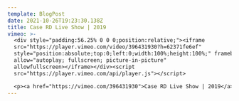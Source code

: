```yaml
---
template: BlogPost
date: 2021-10-26T19:23:30.138Z
title: Case RD Live Show | 2019
vimeo: >-
  <div style="padding:56.25% 0 0 0;position:relative;"><iframe
  src="https://player.vimeo.com/video/396431930?h=62371fe6ef"
  style="position:absolute;top:0;left:0;width:100%;height:100%;" frameborder="0"
  allow="autoplay; fullscreen; picture-in-picture"
  allowfullscreen></iframe></div><script
  src="https://player.vimeo.com/api/player.js"></script>

  <p><a href="https://vimeo.com/396431930">Case RD Live Show | 2019</a> from <a href="https://vimeo.com/wogofilmes">Wogo Filmes</a> on <a href="https://vimeo.com">Vimeo</a>.</p>
---
```

